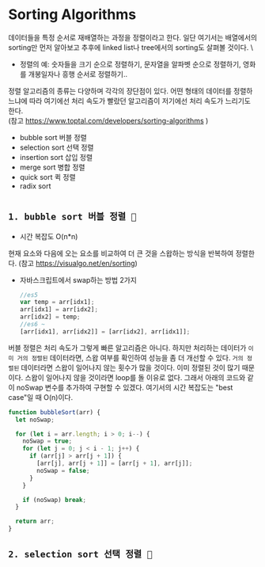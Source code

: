 # Sorting Algorithms

데이터들을 특정 순서로 재배열하는 과정을 정렬이라고 한다. 일단 여기서는 배열에서의 sorting만 먼저 알아보고 추후에 linked list나 tree에서의 sorting도 살펴볼 것이다. \

- 정렬의 예: 숫자들을 크기 순으로 정렬하기, 문자열을 알파벳 순으로 정렬하기, 영화를 개봉일자나 흥행 순서로 정렬하기..

정렬 알고리즘의 종류는 다양하며 각각의 장단점이 있다. 어떤 형태의 데이터를 정렬하느냐에 따라 여기에선 처리 속도가 빨랐던 알고리즘이 저기에선 처리 속도가 느리기도 한다. \
(참고 https://www.toptal.com/developers/sorting-algorithms )

- bubble sort 버블 정렬
- selection sort 선택 정렬
- insertion sort 삽입 정렬
- merge sort 병합 정렬
- quick sort 퀵 정렬
- radix sort

#

## `1. bubble sort 버블 정렬 🧼`

- 시간 복잡도 O(n\*n)

현재 요소와 다음에 오는 요소를 비교하여 더 큰 것을 스왑하는 방식을 반복하여 정렬한다. (참고 https://visualgo.net/en/sorting)

- 자바스크립트에서 swap하는 방법 2가지
  ```javascript
  //es5
  var temp = arr[idx1];
  arr[idx1] = arr[idx2];
  arr[idx2] = temp;
  //es6 ~
  [arr[idx1], arr[idx2]] = [arr[idx2], arr[idx1]];
  ```

버블 정렬은 처리 속도가 그렇게 빠른 알고리즘은 아니다. 하지만 처리하는 데이터가 `이미 거의 정렬된` 데이터라면, 스왑 여부를 확인하여 성능을 좀 더 개선할 수 있다. `거의 정렬된` 데이터라면 스왑이 일어나지 않는 횟수가 많을 것이다. 이미 정렬된 것이 많기 때문이다. 스왑이 일어나지 않을 것이라면 loop를 돌 이유로 없다. 그래서 아래의 코드와 같이 noSwap 변수를 추가하여 구현할 수 있겠다. 여기서의 시간 복잡도는 "best case"일 때 O(n)이다.

```javascript
function bubbleSort(arr) {
  let noSwap;

  for (let i = arr.length; i > 0; i--) {
    noSwap = true;
    for (let j = 0; j < i - 1; j++) {
      if (arr[j] > arr[j + 1]) {
        [arr[j], arr[j + 1]] = [arr[j + 1], arr[j]];
        noSwap = false;
      }
    }

    if (noSwap) break;
  }

  return arr;
}
```

## `2. selection sort 선택 정렬 🤏`
